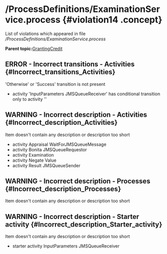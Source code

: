 # /ProcessDefinitions/ExaminationService.process {#violation14 .concept}

List of violations which appeared in file */ProcessDefinitions/ExaminationService.process*

**Parent topic:**[GrantingCredit](../../../../../../modules/demo_Enterprise/dita/qa/projects/GrantingCredit.md)

## ERROR - Incorrect transitions - Activities {#Incorrect_transitions_Activities}

'Otherwise' or 'Success' transition is not present

-   activity 'InputParameters JMSQueueReceiver' has conditional transition only to activity ''

## WARNING - Incorrect description - Activities {#Incorrect_description_Activities}

Item doesn't contain any description or description too short

-   activity Appraisal WaitForJMSQueueMessage
-   activity Bonita JMSQueueRequestor
-   activity Examination
-   activity Negate Value
-   activity Result JMSQueueSender

## WARNING - Incorrect description - Processes {#Incorrect_description_Processes}

Item doesn't contain any description or description too short

## WARNING - Incorrect description - Starter activity {#Incorrect_description_Starter_activity}

Item doesn't contain any description or description too short

-   starter activity InputParameters JMSQueueReceiver

